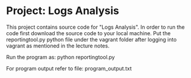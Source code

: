 # Project: Logs Analysis
This project contains source code for "Logs Analysis".
In order to run the code first download the source code to your local machine.
Put the reportingtool.py python file under the vagrant folder after logging into
vagrant as mentioned in the lecture notes.

Run the program as:
python reportingtool.py

For program output refer to file: program_output.txt

